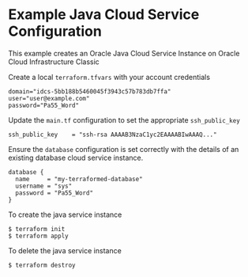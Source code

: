 Example Java Cloud Service Configuration
========================================

This example creates an Oracle Java Cloud Service Instance on Oracle Cloud Infrastructure Classic

Create a local `terraform.tfvars` with your account credentials

```
domain="idcs-5bb188b5460045f3943c57b783db7ffa"
user="user@example.com"
password="Pa55_Word"
```

Update the `main.tf` configuration to set the appropriate `ssh_public_key`  

```
ssh_public_key    = "ssh-rsa AAAAB3NzaC1yc2EAAAABIwAAAQ..."
```

Ensure the `database` configuration is set correctly with the details of an existing database cloud service instance.

```hcl
database {
  name     = "my-terraformed-database"
  username = "sys"
  password = "Pa55_Word"
}
```

To create the java service instance

```
$ terraform init
$ terraform apply
```

To delete the java service instance

```
$ terraform destroy
```
